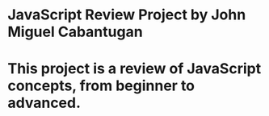 # JavaScript Review Project by John Miguel Cabantugan
# This project is a review of JavaScript concepts, from beginner to advanced.
